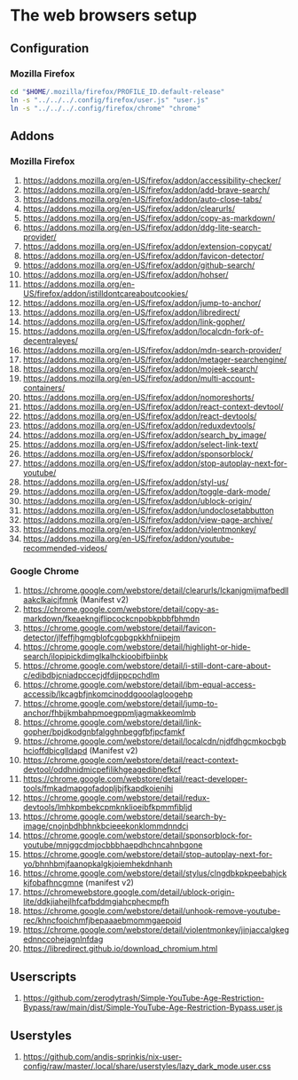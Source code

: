 # The web browsers setup

## Configuration

### Mozilla Firefox

```sh
cd "$HOME/.mozilla/firefox/PROFILE_ID.default-release"
ln -s "../../../.config/firefox/user.js" "user.js"
ln -s "../../../.config/firefox/chrome" "chrome"
```

## Addons

### Mozilla Firefox

1.  https://addons.mozilla.org/en-US/firefox/addon/accessibility-checker/
1.  https://addons.mozilla.org/en-US/firefox/addon/add-brave-search/
1.  https://addons.mozilla.org/en-US/firefox/addon/auto-close-tabs/
1.  https://addons.mozilla.org/en-US/firefox/addon/clearurls/
1.  https://addons.mozilla.org/en-US/firefox/addon/copy-as-markdown/
1.  https://addons.mozilla.org/en-US/firefox/addon/ddg-lite-search-provider/
1.  https://addons.mozilla.org/en-US/firefox/addon/extension-copycat/
1.  https://addons.mozilla.org/en-US/firefox/addon/favicon-detector/
1.  https://addons.mozilla.org/en-US/firefox/addon/github-search/
1.  https://addons.mozilla.org/en-US/firefox/addon/hohser/
1.  https://addons.mozilla.org/en-US/firefox/addon/istilldontcareaboutcookies/
1.  https://addons.mozilla.org/en-US/firefox/addon/jump-to-anchor/
1.  https://addons.mozilla.org/en-US/firefox/addon/libredirect/
1.  https://addons.mozilla.org/en-US/firefox/addon/link-gopher/
1.  https://addons.mozilla.org/en-US/firefox/addon/localcdn-fork-of-decentraleyes/
1.  https://addons.mozilla.org/en-US/firefox/addon/mdn-search-provider/
1.  https://addons.mozilla.org/en-US/firefox/addon/metager-searchengine/
1.  https://addons.mozilla.org/en-US/firefox/addon/mojeek-search/
1.  https://addons.mozilla.org/en-US/firefox/addon/multi-account-containers/
1.  https://addons.mozilla.org/en-US/firefox/addon/nomoreshorts/
1.  https://addons.mozilla.org/en-US/firefox/addon/react-context-devtool/
1.  https://addons.mozilla.org/en-US/firefox/addon/react-devtools/
1.  https://addons.mozilla.org/en-US/firefox/addon/reduxdevtools/
1.  https://addons.mozilla.org/en-US/firefox/addon/search_by_image/
1.  https://addons.mozilla.org/en-US/firefox/addon/select-link-text/
1.  https://addons.mozilla.org/en-US/firefox/addon/sponsorblock/
1.  https://addons.mozilla.org/en-US/firefox/addon/stop-autoplay-next-for-youtube/
1.  https://addons.mozilla.org/en-US/firefox/addon/styl-us/
1.  https://addons.mozilla.org/en-US/firefox/addon/toggle-dark-mode/
1.  https://addons.mozilla.org/en-US/firefox/addon/ublock-origin/
1.  https://addons.mozilla.org/en-US/firefox/addon/undoclosetabbutton
1.  https://addons.mozilla.org/en-US/firefox/addon/view-page-archive/
1.  https://addons.mozilla.org/en-US/firefox/addon/violentmonkey/
1.  https://addons.mozilla.org/en-US/firefox/addon/youtube-recommended-videos/

### Google Chrome

1.  https://chrome.google.com/webstore/detail/clearurls/lckanjgmijmafbedllaakclkaicjfmnk (Manifest v2)
1.  https://chrome.google.com/webstore/detail/copy-as-markdown/fkeaekngjflipcockcnpobkpbbfbhmdn
1.  https://chrome.google.com/webstore/detail/favicon-detector/jlfeffjhgmgblofcgpbgpkkhfniipejm
1.  https://chrome.google.com/webstore/detail/highlight-or-hide-search/ilopipickdimglkalhckioobifbiinbk
1.  https://chrome.google.com/webstore/detail/i-still-dont-care-about-c/edibdbjcniadpccecjdfdjjppcpchdlm
1.  https://chrome.google.com/webstore/detail/ibm-equal-access-accessib/lkcagbfjnkomcinoddgooolagloogehp
1.  https://chrome.google.com/webstore/detail/jump-to-anchor/fhbjjkmbahpmoegppmljagmakkeomlmb
1.  https://chrome.google.com/webstore/detail/link-gopher/bpjdkodgnbfalgghnbeggfbfjpcfamkf
1.  https://chrome.google.com/webstore/detail/localcdn/njdfdhgcmkocbgbhcioffdbicglldapd (Manifest v2)
1.  https://chrome.google.com/webstore/detail/react-context-devtool/oddhnidmicpefilikhgeagedibnefkcf
1.  https://chrome.google.com/webstore/detail/react-developer-tools/fmkadmapgofadopljbjfkapdkoienihi
1.  https://chrome.google.com/webstore/detail/redux-devtools/lmhkpmbekcpmknklioeibfkpmmfibljd
1.  https://chrome.google.com/webstore/detail/search-by-image/cnojnbdhbhnkbcieeekonklommdnndci
1.  https://chrome.google.com/webstore/detail/sponsorblock-for-youtube/mnjggcdmjocbbbhaepdhchncahnbgone
1.  https://chrome.google.com/webstore/detail/stop-autoplay-next-for-yo/bhnhbmjfaanopkalgkjoiemhekdnhanh
1.  https://chrome.google.com/webstore/detail/stylus/clngdbkpkpeebahjckkjfobafhncgmne (manifest v2)
1.  https://chromewebstore.google.com/detail/ublock-origin-lite/ddkjiahejlhfcafbddmgiahcphecmpfh
1.  https://chrome.google.com/webstore/detail/unhook-remove-youtube-rec/khncfooichmfjbepaaaebmommgaepoid
1.  https://chrome.google.com/webstore/detail/violentmonkey/jinjaccalgkegednnccohejagnlnfdag
1.  https://libredirect.github.io/download_chromium.html

## Userscripts

1.  https://github.com/zerodytrash/Simple-YouTube-Age-Restriction-Bypass/raw/main/dist/Simple-YouTube-Age-Restriction-Bypass.user.js

## Userstyles

1.  https://github.com/andis-sprinkis/nix-user-config/raw/master/.local/share/userstyles/lazy_dark_mode.user.css

